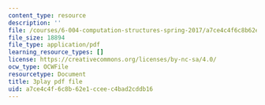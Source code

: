 ```yaml
---
content_type: resource
description: ''
file: /courses/6-004-computation-structures-spring-2017/a7ce4c4f6c8b62e1cceec4bad2cddb16_LiO-HMhxAtY.pdf
file_size: 18894
file_type: application/pdf
learning_resource_types: []
license: https://creativecommons.org/licenses/by-nc-sa/4.0/
ocw_type: OCWFile
resourcetype: Document
title: 3play pdf file
uid: a7ce4c4f-6c8b-62e1-ccee-c4bad2cddb16
---
```

